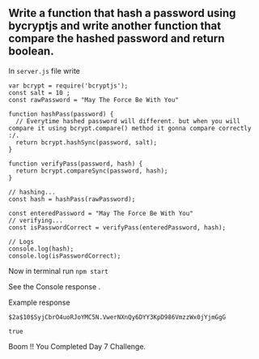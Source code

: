 ##  Write a function that hash a password using bycryptjs and write another function that compare the hashed password and return boolean.


In `server.js` file write 

```
var bcrypt = require('bcryptjs');
const salt = 10 ;
const rawPassword = "May The Force Be With You"

function hashPass(password) {
  // Everytime hashed password will different. but when you will compare it using bcrypt.compare() method it gonna compare correctly :/.
  return bcrypt.hashSync(password, salt);
}

function verifyPass(password, hash) {
  return bcrypt.compareSync(password, hash);
}

// hashing...
const hash = hashPass(rawPassword);

const enteredPassword = "May The Force Be With You"
// verifying...
const isPasswordCorrect = verifyPass(enteredPassword, hash);

// Logs
console.log(hash);
console.log(isPasswordCorrect);

```

Now in terminal run `npm start`

See the Console response .

Example response 

`$2a$10$SyjCbrO4uoRJoYMC5N.VwerNXnQy6DYY3KpD986VmzzWx0jYjmGgG`

`true`

Boom !! You Completed Day 7 Challenge.